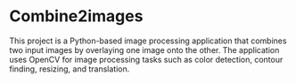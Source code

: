 # Combine2images
This project is a Python-based image processing application that combines two input images by overlaying one image onto the other. The application uses OpenCV for image processing tasks such as color detection, contour finding, resizing, and translation.
